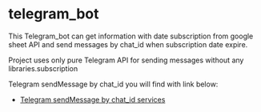 # telegram_bot

This Telegram_bot can get information with date subscription
from google sheet API and send messages by chat_id when subscription date expire.

Project uses only pure Telegram API for sending messages without any libraries.subscription

Telegram sendMessage by chat_id you will find with link below:

- [Telegram sendMessage by chat_id services](send_message_telegram.dart)